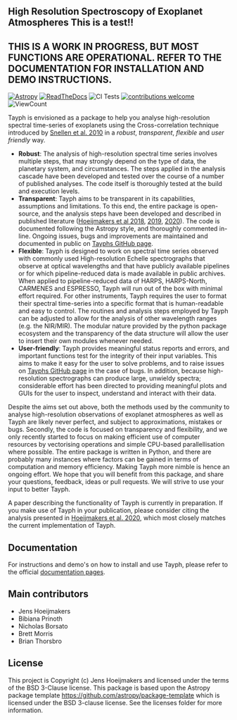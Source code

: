 High Resolution Spectroscopy of Exoplanet Atmospheres
This is a test!!
-----------------------------------------------------
THIS IS A WORK IN PROGRESS, BUT MOST FUNCTIONS ARE OPERATIONAL. REFER TO THE DOCUMENTATION FOR INSTALLATION AND DEMO INSTRUCTIONS.
----------------------------------------------------------------------------------------------------------------------------------

[![Astropy](http://img.shields.io/badge/powered%20by-AstroPy-orange.svg?style=flat)](http://www.astropy.org)
[![ReadTheDocs](https://readthedocs.org/projects/tayph/badge/?version=latest)](https://tayph.readthedocs.io/en/latest/?badge=latest)
![CI Tests](https://github.com/Hoeijmakers/tayph/workflows/CI%20Tests/badge.svg)
[![contributions welcome](https://img.shields.io/badge/contributions-welcome-brightgreen.svg?style=flat)](https://github.com/dwyl/esta/issues)
![ViewCount](https://views.whatilearened.today/views/github/Hoeijmakers/tayph.svg)


Tayph is envisioned as a package to help you analyse high-resolution spectral time-series of exoplanets using the Cross-correlation technique introduced by [Snellen et al. 2010](https://www.nature.com/articles/nature09111) in a *robust*, *transparent*, *flexible* and *user friendly* way.

- **Robust**: The analysis of high-resolution spectral time series involves multiple steps, that may strongly depend on the type of data, the planetary system, and circumstances. The steps applied in the analysis cascade have been developed and tested over the course of a number of published analyses. The code itself is thoroughly tested at the build and execution levels.
- **Transparent**: Tayph aims to be transparent in its capabilities, assumptions and limitations. To this end, the entire package is open-source, and the analysis steps have been developed and described in published literature ([Hoeijmakers et al 2018](https://www.nature.com/articles/s41586-018-0401-y), [2019](https://www.aanda.org/articles/aa/pdf/2019/07/aa35089-19.pdf), [2020](https://www.aanda.org/articles/aa/pdf/2020/09/aa38365-20.pdf)). The code is documented following the Astropy style, and thoroughly commented in-line. Ongoing issues, bugs and improvements are maintained and documented in public on [Tayphs GitHub page](https://github.com/Hoeijmakers/tayph).
- **Flexible**: Tayph is designed to work on spectral time series observed with commonly used High-resolution Echelle spectrographs that observe at optical wavelengths and that have publicly available pipelines or for which pipeline-reduced data is made available in public archives. When applied to pipeline-reduced data of HARPS, HARPS-North, CARMENES and ESPRESSO, Tayph will run out of the box with minimal effort required. For other instruments, Tayph requires the user to format their spectral time-series into a specific format that is human-readable and easy to control. The routines and analysis steps employed by Tayph can be adjusted to allow for the analysis of other wavelength ranges (e.g. the NIR/MIR). The modular nature provided by the python package ecosystem and the transparency of the data structure will allow the user to insert their own modules whenever needed.
- **User-friendly**: Tayph provides meaningful status reports and errors, and important functions test for the integrity of their input variables. This aims to make it easy for the user to solve problems, and to raise issues on [Tayphs GitHub page](https://github.com/Hoeijmakers/tayph) in the case of bugs. In addition, because high-resolution spectrographs can produce large, unwieldy spectra; considerable effort has been directed to providing meaningful plots and GUIs for the user to inspect, understand and interact with their data.

Despite the aims set out above, both the methods used by the community to analyse high-resolution observations of exoplanet atmospheres as well as Tayph are likely never perfect, and subject to approximations, mistakes or bugs. Secondly, the code is focused on transparency and flexibility, and we only recently started to focus on making efficient use of computer resources by vectorising operations and simple CPU-based parallellisation where possible. The entire package is written in Python, and there are probably many instances where factors can be gained in terms of computation and memory efficiency. Making Tayph more nimble is hence an ongoing effort. We hope that you will benefit from this package, and share your questions, feedback, ideas or pull requests. We will strive to use your input to better Tayph.

A paper describing the functionality of Tayph is currently in preparation. If you make use of Tayph in your publication, please consider citing the analysis presented in [Hoeijmakers et al. 2020](https://www.aanda.org/articles/aa/pdf/2020/09/aa38365-20.pdf), which most closely matches the current implementation of Tayph.


Documentation
-------------

For instructions and demo's on how to install and use Tayph, please refer to the official [documentation pages](https://tayph.readthedocs.io/en/latest/).

Main contributors
-----------------

- Jens Hoeijmakers
- Bibiana Prinoth
- Nicholas Borsato
- Brett Morris
- Brian Thorsbro



License
-------

This project is Copyright (c) Jens Hoeijmakers and licensed under
the terms of the BSD 3-Clause license. This package is based upon
the Astropy package template <https://github.com/astropy/package-template>
which is licensed under the BSD 3-clause license. See the licenses folder for
more information.



